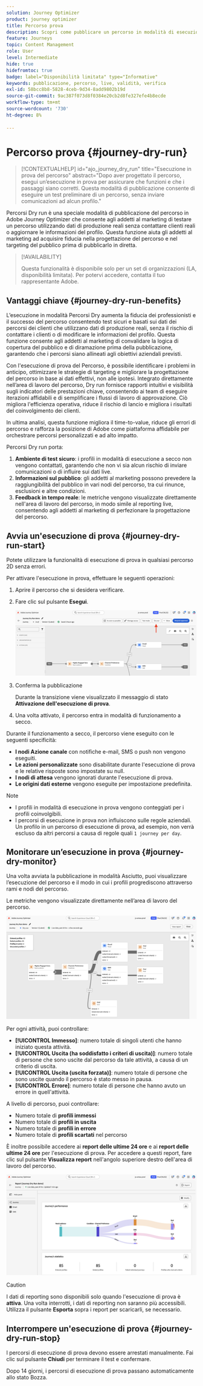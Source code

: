 ```yaml
---
solution: Journey Optimizer
product: journey optimizer
title: Percorso prova
description: Scopri come pubblicare un percorso in modalità di esecuzione in prova
feature: Journeys
topic: Content Management
role: User
level: Intermediate
hide: true
hidefromtoc: true
badge: label="Disponibilità limitata" type="Informative"
keywords: pubblicazione, percorso, live, validità, verifica
exl-id: 58bcc8b8-5828-4ceb-9d34-8add9802b19d
source-git-commit: 9ac387f073d8f0384e20cb2d8fe327efe4b8ecde
workflow-type: tm+mt
source-wordcount: '730'
ht-degree: 8%

---
```


# Percorso prova {#journey-dry-run}

>[!CONTEXTUALHELP]
>id="ajo_journey_dry_run"
>title="Esecuzione in prova del percorso"
>abstract="Dopo aver progettato il percorso, esegui un’esecuzione in prova per assicurare che funzioni e che i passaggi siano corretti. Questa modalità di pubblicazione consente di eseguire un test preliminare di un percorso, senza inviare comunicazioni ad alcun profilo."

Percorsi Dry run è una speciale modalità di pubblicazione del percorso in Adobe Journey Optimizer che consente agli addetti al marketing di testare un percorso utilizzando dati di produzione reali senza contattare clienti reali o aggiornare le informazioni del profilo.  Questa funzione aiuta gli addetti al marketing ad acquisire fiducia nella progettazione del percorso e nel targeting del pubblico prima di pubblicarlo in diretta.


>[!AVAILABILITY]
>
>Questa funzionalità è disponibile solo per un set di organizzazioni (LA, disponibilità limitata). Per potervi accedere, contatta il tuo rappresentante Adobe.


## Vantaggi chiave {#journey-dry-run-benefits}

L’esecuzione in modalità Percorsi Dry aumenta la fiducia dei professionisti e il successo del percorso consentendo test sicuri e basati sui dati dei percorsi dei clienti che utilizzano dati di produzione reali, senza il rischio di contattare i clienti o di modificare le informazioni del profilo. Questa funzione consente agli addetti al marketing di convalidare la logica di copertura del pubblico e di diramazione prima della pubblicazione, garantendo che i percorsi siano allineati agli obiettivi aziendali previsti.

Con l&#39;esecuzione di prova del Percorso, è possibile identificare i problemi in anticipo, ottimizzare le strategie di targeting e migliorare la progettazione del percorso in base ai dati effettivi, non alle ipotesi. Integrato direttamente nell’area di lavoro del percorso, Dry run fornisce rapporti intuitivi e visibilità sugli indicatori delle prestazioni chiave, consentendo ai team di eseguire iterazioni affidabili e di semplificare i flussi di lavoro di approvazione. Ciò migliora l&#39;efficienza operativa, riduce il rischio di lancio e migliora i risultati del coinvolgimento dei clienti.

In ultima analisi, questa funzione migliora il time-to-value, riduce gli errori di percorso e rafforza la posizione di Adobe come piattaforma affidabile per orchestrare percorsi personalizzati e ad alto impatto.

Percorsi Dry run porta:

1. **Ambiente di test sicuro**: i profili in modalità di esecuzione a secco non vengono contattati, garantendo che non vi sia alcun rischio di inviare comunicazioni o di influire sui dati live.
1. **Informazioni sul pubblico**: gli addetti al marketing possono prevedere la raggiungibilità del pubblico in vari nodi del percorso, tra cui rinunce, esclusioni e altre condizioni.
1. **Feedback in tempo reale**: le metriche vengono visualizzate direttamente nell&#39;area di lavoro del percorso, in modo simile al reporting live, consentendo agli addetti al marketing di perfezionare la progettazione del percorso.

## Avvia un&#39;esecuzione di prova {#journey-dry-run-start}

Potete utilizzare la funzionalità di esecuzione di prova in qualsiasi percorso 2D senza errori.

Per attivare l&#39;esecuzione in prova, effettuare le seguenti operazioni:

1. Aprire il percorso che si desidera verificare.
1. Fare clic sul pulsante **Esegui**.

   ![Avvia l&#39;esecuzione di prova del percorso](assets/dry-run-button.png)

1. Conferma la pubblicazione

   Durante la transizione viene visualizzato il messaggio di stato **Attivazione dell&#39;esecuzione di prova**.

1. Una volta attivato, il percorso entra in modalità di funzionamento a secco.

Durante il funzionamento a secco, il percorso viene eseguito con le seguenti specificità:

* **I nodi Azione canale** con notifiche e-mail, SMS o push non vengono eseguiti.
* **Le azioni personalizzate** sono disabilitate durante l&#39;esecuzione di prova e le relative risposte sono impostate su null.
* **I nodi di attesa** vengono ignorati durante l&#39;esecuzione di prova.
  <!--You can override the wait block timeouts, then if you have wait blocks duration longer than allowed dry run journey duration, then that branch will not execute completely.-->
* **Le origini dati esterne** vengono eseguite per impostazione predefinita.

>[!NOTE]
>
> * I profili in modalità di esecuzione in prova vengono conteggiati per i profili coinvolgibili.
> * I percorsi di esecuzione in prova non influiscono sulle regole aziendali. Un profilo in un percorso di esecuzione di prova, ad esempio, non verrà escluso da altri percorsi a causa di regole quali `1 journey per day`.

## Monitorare un’esecuzione in prova {#journey-dry-monitor}

Una volta avviata la pubblicazione in modalità Asciutto, puoi visualizzare l’esecuzione del percorso e il modo in cui i profili progrediscono attraverso rami e nodi del percorso.

Le metriche vengono visualizzate direttamente nell’area di lavoro del percorso.

![Monitorare l&#39;esecuzione di prova del percorso](assets/dry-run-metrics.png)

Per ogni attività, puoi controllare:

* **[!UICONTROL Immesso]**: numero totale di singoli utenti che hanno iniziato questa attività.
* **[!UICONTROL Uscita (ha soddisfatto i criteri di uscita)]**: numero totale di persone che sono uscite dal percorso da tale attività, a causa di un criterio di uscita.
* **[!UICONTROL Uscita (uscita forzata)]**: numero totale di persone che sono uscite quando il percorso è stato messo in pausa.
* **[!UICONTROL Errore]**: numero totale di persone che hanno avuto un errore in quell&#39;attività.


A livello di percorso, puoi controllare:

* Numero totale di **profili immessi**
* Numero totale di **profili in uscita**
* Numero totale di **profili in errore**
* Numero totale di **profili scartati** nel percorso

È inoltre possibile accedere ai **report delle ultime 24 ore** e ai **report delle ultime 24 ore** per l&#39;esecuzione di prova. Per accedere a questi report, fare clic sul pulsante **Visualizza report** nell&#39;angolo superiore destro dell&#39;area di lavoro del percorso.

![Accedere ai report per l&#39;esecuzione a secco del percorso](assets/dry-run-report.png)

>[!CAUTION]
>
> I dati di reporting sono disponibili solo quando l&#39;esecuzione di prova è **attiva**.  Una volta interrotti, i dati di reporting non saranno più accessibili. Utilizza il pulsante **Esporta** sopra i report per scaricarli, se necessario.


## Interrompere un&#39;esecuzione di prova {#journey-dry-run-stop}

I percorsi di esecuzione di prova devono essere arrestati manualmente. Fai clic sul pulsante **Chiudi** per terminare il test e confermare.

Dopo 14 giorni, i percorsi di esecuzione di prova passano automaticamente allo stato Bozza.
